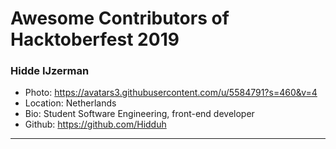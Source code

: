 # Awesome Contributors of Hacktoberfest 2019

### Hidde IJzerman
- Photo: https://avatars3.githubusercontent.com/u/5584791?s=460&v=4
- Location: Netherlands
- Bio: Student Software Engineering, front-end developer
- Github: https://github.com/Hidduh

-----------

